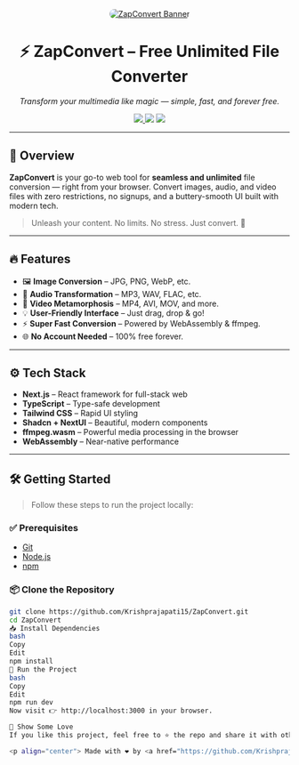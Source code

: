 <div align="center">

  <a href="https://zapconvert.vercel.app/" target="_blank">
    <img src="./public/images/project 2.jpg" alt="ZapConvert Banner" style="border-radius: 12px; max-width: 100%; height: auto;" />
  </a>

  <h1>⚡ ZapConvert – Free Unlimited File Converter</h1>
  
  <p><i>Transform your multimedia like magic — simple, fast, and forever free.</i></p>
  
  <a href="https://zapconvert.vercel.app/" target="_blank">
    <img src="https://img.shields.io/badge/Live-Demo-blue?style=for-the-badge&logo=vercel" />
  </a>
  <img src="https://img.shields.io/github/languages/top/Krishprajapati15/ZapConvert?style=for-the-badge" />
  <img src="https://img.shields.io/github/license/Krishprajapati15/ZapConvert?style=for-the-badge" />

</div>

---

## 🚀 Overview

**ZapConvert** is your go-to web tool for **seamless and unlimited** file conversion — right from your browser. Convert images, audio, and video files with zero restrictions, no signups, and a buttery-smooth UI built with modern tech.

> Unleash your content. No limits. No stress. Just convert. 🔁

---

## 🔥 Features

- 🖼️ **Image Conversion** – JPG, PNG, WebP, etc.
- 🎵 **Audio Transformation** – MP3, WAV, FLAC, etc.
- 🎥 **Video Metamorphosis** – MP4, AVI, MOV, and more.
- 💡 **User-Friendly Interface** – Just drag, drop & go!
- ⚡ **Super Fast Conversion** – Powered by WebAssembly & ffmpeg.
- 🌐 **No Account Needed** – 100% free forever.

---

## ⚙️ Tech Stack

- **Next.js** – React framework for full-stack web
- **TypeScript** – Type-safe development
- **Tailwind CSS** – Rapid UI styling
- **Shadcn + NextUI** – Beautiful, modern components
- **ffmpeg.wasm** – Powerful media processing in the browser
- **WebAssembly** – Near-native performance

---

## 🛠️ Getting Started

> Follow these steps to run the project locally:

### ✅ Prerequisites

- [Git](https://git-scm.com/)
- [Node.js](https://nodejs.org/en)
- [npm](https://www.npmjs.com/)

### 📦 Clone the Repository

````bash
git clone https://github.com/Krishprajapati15/ZapConvert.git
cd ZapConvert
📥 Install Dependencies
bash
Copy
Edit
npm install
🚀 Run the Project
bash
Copy
Edit
npm run dev
Now visit 👉 http://localhost:3000 in your browser.

💖 Show Some Love
If you like this project, feel free to ⭐️ the repo and share it with others!

<p align="center"> Made with ❤️ by <a href="https://github.com/Krishprajapati15" target="_blank">Krish Prajapati</a> </p> ```
````
